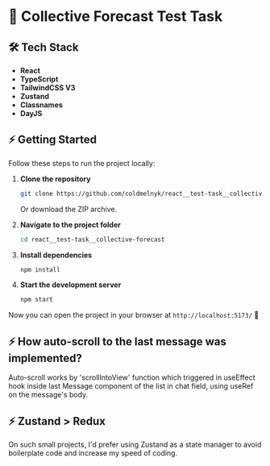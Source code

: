 # 🚀 Collective Forecast Test Task

## 🛠 Tech Stack

- **React**
- **TypeScript**
- **TailwindCSS V3**
- **Zustand**
- **Classnames**
- **DayJS**

## ⚡ Getting Started

Follow these steps to run the project locally:

1. **Clone the repository**

   ```sh
   git clone https://github.com/coldmelnyk/react__test-task__collective-forecast.git
   ```

   Or download the ZIP archive.

2. **Navigate to the project folder**

   ```sh
   cd react__test-task__collective-forecast
   ```

3. **Install dependencies**

   ```sh
   npm install
   ```

4. **Start the development server**
   ```sh
   npm start
   ```

Now you can open the project in your browser at `http://localhost:5173/` 🚀

## ⚡ How auto-scroll to the last message was implemented?

Auto-scroll works by 'scrollIntoView' function which triggered in useEffect hook inside last Message component of the list in chat field, using useRef on the message's body.

## ⚡ Zustand > Redux

On such small projects, I'd prefer using Zustand as a state manager to avoid boilerplate code and increase my speed of coding.